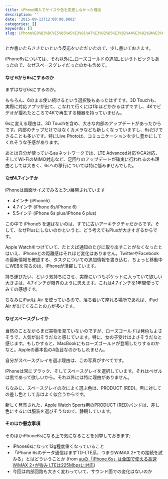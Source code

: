 ```yaml
---
title: iPhone購入でサイズや色を変更しなかった理由
description: ''
date: '2015-09-13T12:00:00.000Z'
categories: []
keywords: []
slug: iPhone%E8%B3%BC%E5%85%A5%E3%81%A7%E3%82%B5%E3%82%A4%E3%82%BA%E3%82%84%E8%89%B2%E3%82%92%E5%A4%89%E6%9B%B4%E3%81%97%E3%81%AA%E3%81%8B%E3%81%A3%E3%81...
---
```

とか書いたらききたいという反応をいただいたので、少し書いておきます。

iPhone6sについては、それ以外に_ローズゴールドの追加_というトピックもあったので、なぜスペースグレイだったのかも含めて。

#### なぜ 6から6sにするのか

まずはなぜ6sにするのか。

もちろん、6のまま使い続けるという選択肢もあったはずです。3D Touchも、実際に対応アプリが出て、こなれて行くには1年ほどかかるはずですし、4Kでビデオが撮れたところで4Kで再生する機器を持っていません。

6sに変える理由は、3D Touchを含め、大きな内部のアップデートがあったからです。内部のチップだけではなくカメラなども新しくなっていますし、6sだけできることも多いです。特にLive Photoは、コミュニケーションを少し豊かにしてくれそうな予感があります。

あとは自分が使っているauネットワークでは、LTE Advanced対応やCA対応、そしてWi-FiのMIMO対応など、足回りのアップデートが確実に行われるのも理由としては大きく、6sへの移行については特に悩みませんでした。

#### なぜ4.7インチか

iPhoneは画面サイズでみると3つ展開されています

*   4インチ (iPhone5)
*   4.7インチ (iPhone 6s/iPhone 6)
*   5.5インチ (iPhone 6s plus/iPhone 6 plus)

この中で iPhone5 を選ばないのは、すでに古いアーキテクチャだからです。そして、なぜPlusにしないのかというと、どう考えてもPlusが大きすぎるからです。

Apple Watchをつけていて、たとえば通知のたびに取り出すことがなくなったとはいえ、iPhoneとの距離感はそれほど変化はありません。TwitterやFacebookの最新情報を確認する、タスクについての追加情報を書き込む、ちょっと移動中にWEBを見るのは、iPhoneが活躍しています。

持ち運びたい、という気持ちにさせ、実際にいつもポケットに入っていて欲しい大きさは、4.7インチが限界のように思えます。これは4.7インチを1年間使ってみての感想です。

ちなみにiPadは Air を使っているので、落ち着いて座れる場所であれば、iPad Air が出てくることの方が多いです。

#### なぜスペースグレイか

当然のことながらまだ実物を見ていないのですが、ローズゴールドは発色もよさそうで、人気が出そうだなと感じています。特に、女の子受けはよさそうだなと感じます。もしかすると、MacBookにもローズゴールドが登場したりするのかなと。Appleの基本色の4色目なのかもしれません。

自分がスペースグレイを選ぶ理由は、この写真がすべてです。

iPhoneは常にブラック、そしてスペースグレイを選択しています。それはベゼルは黒であって欲しいから。それ以外には特に理由がありません。

ちなみに、スペースグレイの次によく選ぶ色は、PRODUCT (RED)。黒に対しての差し色として赤はよく似合うからです。

新しく発売された、Apple Watch Sports用のPRODUCT (RED)バンドは、差し色にするには服装を選びそうなので、静観しています。

#### そのほか懸念事項

そのほかiPhone6sになる上で気になることを列挙しておきます;

*   iPhone6sになって12g程度重くなっていること
*   「iPhone 6sのデータ通信はまずTD-LTE系、つまりWiMAX 2+での接続を試みる」とはどういうことか (from [auの「iPhone 6s」は全国で使える高速WiMAX 2+が強み LTEは225Mbpsに対応](http://www.itmedia.co.jp/mobile/articles/1509/11/news134.html))
*   今回は内部回路も大きく変わっていて、サウンド面での変化はないのか